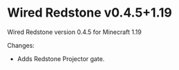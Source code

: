 # Wired Redstone v0.4.5+1.19

Wired Redstone version 0.4.5 for Minecraft 1.19

Changes:

* Adds Redstone Projector gate.
